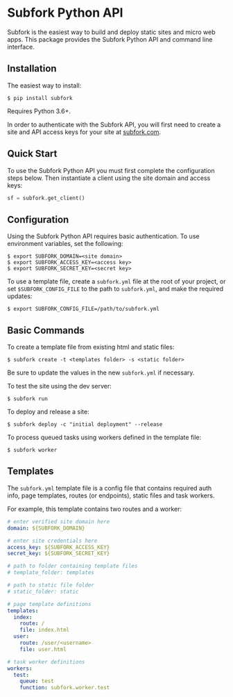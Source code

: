 Subfork Python API
==================

Subfork is the easiest way to build and deploy static sites and micro web apps.
This package provides the Subfork Python API and command line interface.

## Installation

The easiest way to install:

```shell
$ pip install subfork
```

Requires Python 3.6+.

In order to authenticate with the Subfork API, you will first need to create
a site and API access keys for your site at [subfork.com](https://subfork.com).

## Quick Start

To use the Subfork Python API you must first complete the configuration steps
below. Then instantiate a client using the site domain and access keys:

```python
sf = subfork.get_client()
```

## Configuration

Using the Subfork Python API requires basic authentication. To use
environment variables, set the following:

```shell
$ export SUBFORK_DOMAIN=<site domain>
$ export SUBFORK_ACCESS_KEY=<access key>
$ export SUBFORK_SECRET_KEY=<secret key>
```

To use a template file, create a `subfork.yml` file at the root of your
project, or set `$SUBFORK_CONFIG_FILE` to the path to `subfork.yml`, and
make the required updates:

```shell
$ export SUBFORK_CONFIG_FILE=/path/to/subfork.yml
```

## Basic Commands

To create a template file from existing html and static files:

```shell
$ subfork create -t <templates folder> -s <static folder>
```

Be sure to update the values in the new `subfork.yml` if necessary.

To test the site using the dev server:

```shell
$ subfork run
```

To deploy and release a site:

```shell
$ subfork deploy -c "initial deployment" --release
```

To process queued tasks using workers defined in the template file:

```shell
$ subfork worker
```

## Templates

The `subfork.yml` template file is a config file that contains required auth info,
page templates, routes (or endpoints), static files and task workers.

For example, this template contains two routes and a worker:

```yaml
# enter verified site domain here
domain: ${SUBFORK_DOMAIN}

# enter site credentials here
access_key: ${SUBFORK_ACCESS_KEY}
secret_key: ${SUBFORK_SECRET_KEY}

# path to folder containing template files
# template_folder: templates

# path to static file folder
# static_folder: static

# page template definitions
templates:
  index:
    route: /
    file: index.html
  user:
    route: /user/<username>
    file: user.html

# task worker definitions
workers:
  test:
    queue: test
    function: subfork.worker.test
```
